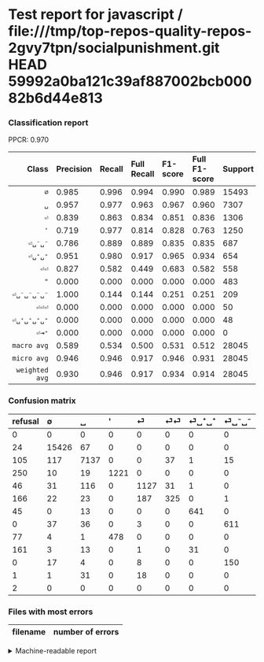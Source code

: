 # Test report for javascript / file:///tmp/top-repos-quality-repos-2gvy7tpn/socialpunishment.git HEAD 59992a0ba121c39af887002bcb00082b6d44e813

### Classification report

PPCR: 0.970

| Class | Precision | Recall | Full Recall | F1-score | Full F1-score | Support | Full Support | PPCR |
|------:|:----------|:-------|:------------|:---------|:---------|:--------|:-------------|:-----|
| `∅` | 0.985| 0.996| 0.994| 0.990| 0.989| 15493| 15517| 0.998 |
| `␣` | 0.957| 0.977| 0.963| 0.967| 0.960| 7307| 7412| 0.986 |
| `⏎` | 0.839| 0.863| 0.834| 0.851| 0.836| 1306| 1352| 0.966 |
| `'` | 0.719| 0.977| 0.814| 0.828| 0.763| 1250| 1500| 0.833 |
| `⏎␣⁻␣⁻` | 0.786| 0.889| 0.889| 0.835| 0.835| 687| 687| 1.000 |
| `⏎␣⁺␣⁺` | 0.951| 0.980| 0.917| 0.965| 0.934| 654| 699| 0.936 |
| `⏎⏎` | 0.827| 0.582| 0.449| 0.683| 0.582| 558| 724| 0.771 |
| `"` | 0.000| 0.000| 0.000| 0.000| 0.000| 483| 560| 0.863 |
| `⏎␣⁻␣⁻␣⁻␣⁻` | 1.000| 0.144| 0.144| 0.251| 0.251| 209| 209| 1.000 |
| `⏎⏎⏎` | 0.000| 0.000| 0.000| 0.000| 0.000| 50| 51| 0.980 |
| `⏎␣⁺␣⁺␣⁺␣⁺` | 0.000| 0.000| 0.000| 0.000| 0.000| 48| 209| 0.230 |
| `⏎⇥⁺` | 0.000| 0.000| 0.000| 0.000| 0.000| 0| 2| 0.000 |
| `macro avg` | 0.589| 0.534| 0.500| 0.531| 0.512| 28045| 28922| 0.970 |
| `micro avg` | 0.946| 0.946| 0.917| 0.946| 0.931| 28045| 28922| 0.970 |
| `weighted avg` | 0.930| 0.946| 0.917| 0.934| 0.914| 28045| 28922| 0.970 |

### Confusion matrix

|refusal|  ∅| ␣| '| ⏎| ⏎⏎| ⏎␣⁺␣⁺| ⏎␣⁻␣⁻| "| ⏎␣⁺␣⁺␣⁺␣⁺| ⏎␣⁻␣⁻␣⁻␣⁻| ⏎⏎⏎| ⏎⇥⁺| 
|:---|:---|:---|:---|:---|:---|:---|:---|:---|:---|:---|:---|:---|
|0 |0 |0 |0 |0 |0 |0 |0 |0 |0 |0 |0 |0 |
|24 |15426 |67 |0 |0 |0 |0 |0 |0 |0 |0 |0 |0 |
|105 |117 |7137 |0 |0 |37 |1 |15 |0 |0 |0 |0 |0 |
|250 |10 |19 |1221 |0 |0 |0 |0 |0 |0 |0 |0 |0 |
|46 |31 |116 |0 |1127 |31 |1 |0 |0 |0 |0 |0 |0 |
|166 |22 |23 |0 |187 |325 |0 |1 |0 |0 |0 |0 |0 |
|45 |0 |13 |0 |0 |0 |641 |0 |0 |0 |0 |0 |0 |
|0 |37 |36 |0 |3 |0 |0 |611 |0 |0 |0 |0 |0 |
|77 |4 |1 |478 |0 |0 |0 |0 |0 |0 |0 |0 |0 |
|161 |3 |13 |0 |1 |0 |31 |0 |0 |0 |0 |0 |0 |
|0 |17 |4 |0 |8 |0 |0 |150 |0 |0 |30 |0 |0 |
|1 |1 |31 |0 |18 |0 |0 |0 |0 |0 |0 |0 |0 |
|2 |0 |0 |0 |0 |0 |0 |0 |0 |0 |0 |0 |0 |

### Files with most errors

| filename | number of errors|
|:----:|:-----|

<details>
    <summary>Machine-readable report</summary>
```json
{
  "cl_report": {"\"": {"f1-score": 0.0, "precision": 0.0, "recall": 0.0, "support": 483}, "\u0027": {"f1-score": 0.8280773143438455, "precision": 0.7186580341377281, "recall": 0.9768, "support": 1250}, "macro avg": {"f1-score": 0.530828320517197, "precision": 0.5885687493230063, "recall": 0.5339687283547845, "support": 28045}, "micro avg": {"f1-score": 0.9455517917632377, "precision": 0.9455517917632377, "recall": 0.9455517917632377, "support": 28045}, "weighted avg": {"f1-score": 0.9337492983787246, "precision": 0.9295932558749814, "recall": 0.9455517917632377, "support": 28045}, "\u2205": {"f1-score": 0.9900837585443344, "precision": 0.9845545059994895, "recall": 0.9956754663396372, "support": 15493}, "\u23ce": {"f1-score": 0.850566037735849, "precision": 0.8385416666666666, "recall": 0.8629402756508423, "support": 1306}, "\u23ce\u21e5\u207a": {"f1-score": 0.0, "precision": 0.0, "recall": 0.0, "support": 0}, "\u23ce\u23ce": {"f1-score": 0.683491062039958, "precision": 0.8269720101781171, "recall": 0.5824372759856631, "support": 558}, "\u23ce\u23ce\u23ce": {"f1-score": 0.0, "precision": 0.0, "recall": 0.0, "support": 50}, "\u23ce\u2423\u207a\u2423\u207a": {"f1-score": 0.9653614457831325, "precision": 0.9510385756676558, "recall": 0.9801223241590215, "support": 654}, "\u23ce\u2423\u207a\u2423\u207a\u2423\u207a\u2423\u207a": {"f1-score": 0.0, "precision": 0.0, "recall": 0.0, "support": 48}, "\u23ce\u2423\u207b\u2423\u207b": {"f1-score": 0.8346994535519127, "precision": 0.7863577863577863, "recall": 0.8893740902474527, "support": 687}, "\u23ce\u2423\u207b\u2423\u207b\u2423\u207b\u2423\u207b": {"f1-score": 0.2510460251046025, "precision": 1.0, "recall": 0.14354066985645933, "support": 209}, "\u2423": {"f1-score": 0.9666147491027292, "precision": 0.9567024128686327, "recall": 0.9767346380183386, "support": 7307}},
  "cl_report_full": {"\"": {"f1-score": 0.0, "precision": 0.0, "recall": 0.0, "support": 560}, "\u0027": {"f1-score": 0.7633635511097218, "precision": 0.7186580341377281, "recall": 0.814, "support": 1500}, "macro avg": {"f1-score": 0.5124926720406359, "precision": 0.5885687493230063, "recall": 0.5002872881175217, "support": 28922}, "micro avg": {"f1-score": 0.9309951375357665, "precision": 0.9455517917632377, "recall": 0.9168798838254616, "support": 28922}, "weighted avg": {"f1-score": 0.9142018711967532, "precision": 0.9194674447584799, "recall": 0.9168798838254616, "support": 28922}, "\u2205": {"f1-score": 0.9893217893217893, "precision": 0.9845545059994895, "recall": 0.9941354643294451, "support": 15517}, "\u23ce": {"f1-score": 0.836053412462908, "precision": 0.8385416666666666, "recall": 0.8335798816568047, "support": 1352}, "\u23ce\u21e5\u207a": {"f1-score": 0.0, "precision": 0.0, "recall": 0.0, "support": 2}, "\u23ce\u23ce": {"f1-score": 0.5819158460161146, "precision": 0.8269720101781171, "recall": 0.4488950276243094, "support": 724}, "\u23ce\u23ce\u23ce": {"f1-score": 0.0, "precision": 0.0, "recall": 0.0, "support": 51}, "\u23ce\u2423\u207a\u2423\u207a": {"f1-score": 0.9337217771303714, "precision": 0.9510385756676558, "recall": 0.9170243204577968, "support": 699}, "\u23ce\u2423\u207a\u2423\u207a\u2423\u207a\u2423\u207a": {"f1-score": 0.0, "precision": 0.0, "recall": 0.0, "support": 209}, "\u23ce\u2423\u207b\u2423\u207b": {"f1-score": 0.8346994535519127, "precision": 0.7863577863577863, "recall": 0.8893740902474527, "support": 687}, "\u23ce\u2423\u207b\u2423\u207b\u2423\u207b\u2423\u207b": {"f1-score": 0.2510460251046025, "precision": 1.0, "recall": 0.14354066985645933, "support": 209}, "\u2423": {"f1-score": 0.9597902097902098, "precision": 0.9567024128686327, "recall": 0.9628980032379925, "support": 7412}},
  "ppcr": 0.9696770624438144
}
```
</details>
